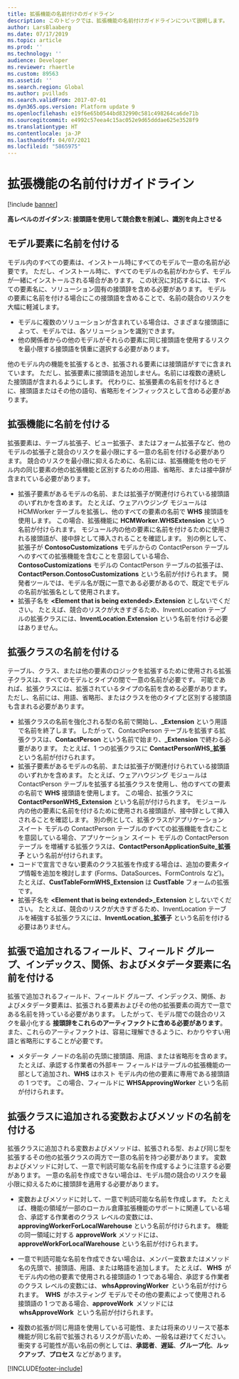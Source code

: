```yaml
---
title: 拡張機能の名前付けのガイドライン
description: このトピックでは、拡張機能の名前付けガイドラインについて説明します。 アーティファクトは、インストール時にすべてのモデルで一意の名前が必要です。
author: LarsBlaaberg
ms.date: 07/17/2019
ms.topic: article
ms.prod: ''
ms.technology: ''
audience: Developer
ms.reviewer: rhaertle
ms.custom: 89563
ms.assetid: ''
ms.search.region: Global
ms.author: pvillads
ms.search.validFrom: 2017-07-01
ms.dyn365.ops.version: Platform update 9
ms.openlocfilehash: e19f6e65b0544bd832990c581c498264ca6de71b
ms.sourcegitcommit: e4992c57eea4c15ac052e9d65dddae625e3528f9
ms.translationtype: HT
ms.contentlocale: ja-JP
ms.lasthandoff: 04/07/2021
ms.locfileid: "5865975"
---
```

# <a name="naming-guidelines-for-extensions"></a>拡張機能の名前付けガイドライン

[!include [banner](../includes/banner.md)]

**高レベルのガイダンス: 接頭語を使用して競合数を削減し、識別を向上させる**

## <a name="naming-model-elements"></a>モデル要素に名前を付ける
モデル内のすべての要素は、インストール時にすべてのモデルで一意の名前が必要です。 ただし、インストール時に、すべてのモデルの名前がわからず、モデルが一緒にインストールされる場合があります。 この状況に対応するには、すべての要素名に、ソリューション固有の接頭辞を含める必要があります。 モデルの要素に名前を付ける場合にこの接頭語を含めることで、名前の競合のリスクを大幅に軽減します。

+ モデルに複数のソリューションが含まれている場合は、さまざまな接頭語によって、モデルでは、各ソリューションを識別できます。 
+ 他の関係者からの他のモデルがそれらの要素に同じ接頭語を使用するリスクを最小限する接頭語を慎重に選択する必要があります。

他のモデル内の機能を拡張するとき、拡張される要素には接頭語がすでに含まれています。 ただし、拡張要素に接頭語を追加しません。名前には複数の連続した接頭語が含まれるようにします。 代わりに、拡張要素の名前を付けるときに、接頭語またはその他の語句、省略形をインフィックスとして含める必要があります。

## <a name="naming-extensions"></a>拡張機能に名前を付ける

拡張要素は、テーブル拡張子、ビュー拡張子、またはフォーム拡張子など、他のモデルの拡張子と競合のリスクを最小限にする一意の名前を付ける必要があります。 競合のリスクを最小限に抑えるために、名前には、拡張機能を他のモデル内の同じ要素の他の拡張機能と区別するための用語、省略形、または接中辞が含まれている必要があります。

+ 拡張子要素があるモデルの名前、または拡張子が関連付けられている接頭語のいずれかを含めます。 たとえば、ウェアハウジング モジュールは HCMWorker テーブルを拡張し、他のすべての要素の名前で **WHS** 接頭語を使用します。 この場合、拡張機能に **HCMWorker.WHSExtension** という名前が付けられます。 モジュール内の他の要素に名前を付けるために使用される接頭語が、接中辞として挿入されることを確認します。 別の例として、拡張子が **ContosoCustomizations** モデルからの ContactPerson テーブルへのすべての拡張機能を含むことを意図している場合、**ContosoCustomizations** モデルの ContactPerson テーブルの拡張子は、**ContactPerson.ContosoCustomizations** という名前が付けられます。 開発者ツールでは、モデル名が既に一意である必要があるので、既定でモデルの名前が拡張名として使用されます。
+ 拡張子名を **&lt;Element that is being extended&gt;.Extension** としないでください。 たとえば、競合のリスクが大きすぎるため、InventLocation テーブルの拡張クラスには、**InventLocation.Extension** という名前を付ける必要はありません。

## <a name="naming-extension-classes"></a>拡張クラスの名前を付ける

テーブル、クラス、または他の要素のロジックを拡張するために使用される拡張子クラスは、すべてのモデルとタイプの間で一意の名前が必要です。 可能であれば、拡張クラスには、拡張されているタイプの名前を含める必要があります。 ただし、名前には、用語、省略形、またはクラスを他のタイプと区別する接頭語も含まれる必要があります。

+ 拡張クラスの名前を強化される型の名前で開始し、**\_Extension** という用語で名前を終了します。
したがって、ContactPerson テーブルを拡張する拡張クラスは、**ContactPerson** という名前で始まり、**\_Extension** で終わる必要があります。 たとえば、1 つの拡張クラスに **ContactPersonWHS\_拡張** という名前が付けられます。
+ 拡張子要素があるモデルの名前、または拡張子が関連付けられている接頭語のいずれかを含めます。 たとえば、ウェアハウジング モジュールは ContactPerson テーブルを拡張する拡張クラスを使用し、他のすべての要素の名前で **WHS** 接頭語を使用します。 この場合、拡張クラスに **ContactPersonWHS\_Extension** という名前が付けられます。 モジュール内の他の要素に名前を付けるために使用される接頭語が、接中辞として挿入されることを確認します。 別の例として、拡張クラスがアプリケーション スイート モデルの ContactPerson テーブルのすべての拡張機能を含むことを意図している場合、アプリケーション スイート モデルの ContactPerson テーブル を増補する拡張クラスは、**ContactPersonApplicationSuite\_拡張子** という名前が付けられます。
+ コードで宣言できない要素のクラス拡張を作成する場合は、追加の要素タイプ情報を追加を検討します (Forms、DataSources、FormControls など)。 たとえば、**CustTableFormWHS\_Extension** は **CustTable** フォームの拡張です。
+ 拡張子名を **&lt;Element that is being extended&gt;\_Extension** としないでください。 たとえば、競合のリスクが大きすぎるため、InventLocation テーブルを補強する拡張クラスには、**InventLocation\_拡張子** という名前を付ける必要はありません。

## <a name="naming-fields-field-groups-indexes-relations-and-metadata-elements-added-in-extensions"></a>拡張で追加されるフィールド、フィールド グループ、インデックス、関係、およびメタデータ要素に名前を付ける

拡張で追加されるフィールド、フィールド グループ、インデックス、関係、およびメタデータ要素は、拡張される要素およびその他の拡張要素の両方で一意である名前を持っている必要があります。 したがって、モデル間での競合のリスクを最小化する **接頭辞をこれらのアーティファクトに含める必要があります**。 また、これらのアーティファクトは、容易に理解できるように、わかりやすい用語と省略形にすることが必要です。 

+ メタデータ ノードの名前の先頭に接頭語、用語、または省略形を含めます。 たとえば、承認する作業者の外部キー フィールドはテーブルの拡張機能の一部として追加され、**WHS** はホスト モデル内の他の要素に専用である接頭語の 1 つです。 この場合、フィールドに **WHSApprovingWorker** という名前が付けられます。

## <a name="naming-variables-and-methods-added-in-extension-classes"></a>拡張クラスに追加される変数およびメソッドの名前を付ける

拡張クラスに追加される変数およびメソッドは、拡張される型、および同じ型を拡張するその他の拡張クラスの両方で一意の名前を持つ必要があります。 変数およびメソッドに対して、一意で判読可能な名前を作成するように注意する必要があります。 一意の名前を作成できない場合は、モデル間の競合のリスクを最小限に抑えるために接頭辞を適用する必要があります。 

+ 変数およびメソッドに対して、一意で判読可能な名前を作成します。 たとえば、機能の領域が一部のローカル倉庫拡張機能のサポートに関連している場合、承認する作業者のクラス レベルの変数には、**approvingWorkerForLocalWarehouse** という名前が付けられます。 機能の同一領域に対する **approveWork** メソッドには、**approveWorkForLocalWarehouse** という名前が付けられます。 
 
+ 一意で判読可能な名前を作成できない場合は、メンバー変数またはメソッド名の先頭で、接頭語、用語、または略語を追加します。 たとえば、 **WHS**  がモデル内の他の要素で使用される接頭語の 1 つである場合、承認する作業者のクラス レベルの変数には、 **whsApprovingWorker**  という名前が付けられます。  **WHS**  がホスティング モデルでその他の要素によって使用される接頭語の 1 つである場合、**approveWork**  メソッドには  **whsApproveWork**  という名前が付けられます。 
 
+ 複数の拡張が同じ用語を使用している可能性、または将来のリリースで基本機能が同じ名前で拡張されるリスクが高いため、一般名は避けてください。 衝突する可能性が高い名前の例としては、**承認者**、**遅延**、**グループ化**、**ルックアップ**、**プロセス** などがあります。   



[!INCLUDE[footer-include](../../../includes/footer-banner.md)]